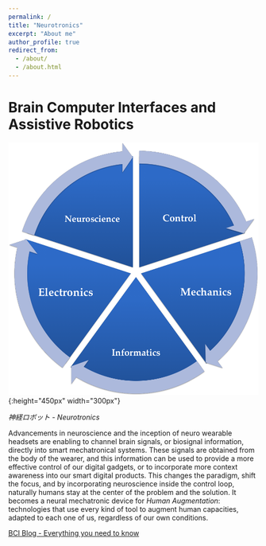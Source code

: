 ```yaml
---
permalink: /
title: "Neurotronics"
excerpt: "About me"
author_profile: true
redirect_from: 
  - /about/
  - /about.html
---
```



Brain Computer Interfaces and Assistive Robotics
================================================
![Neurotronics](images/neurotronics.png){:height="450px" width="300px"}

*神経ロボット - Neurotronics*

Advancements in neuroscience and the inception of neuro wearable headsets are enabling to channel brain signals, or biosignal information, directly into smart mechatronical systems.  These signals are obtained from the body of the wearer, and this information can be used to provide a more effective control of our digital gadgets, or to incorporate more context awareness into our smart digital products.  This changes the paradigm, shift the focus, and by incorporating neuroscience inside the control loop, naturally humans stay at the center of the problem and the solution.  It becomes a neural mechatronic device for *Human Augmentation*: technologies that use every kind of tool to augment human capacities, adapted to each one of us, regardless of our own conditions.


[BCI Blog - Everything you need to know](https://faturita.github.io/posts/2024/01/bci/)

